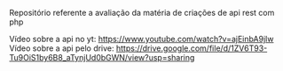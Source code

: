 Repositório referente a avaliação da matéria de criações de api rest com php 

Vídeo sobre a api no yt: https://www.youtube.com/watch?v=ajEinbA9jlw
Vídeo sobre a api pelo drive: https://drive.google.com/file/d/1ZV6T93-Tu9OiS1by6B8_aTynjUd0bGWN/view?usp=sharing
